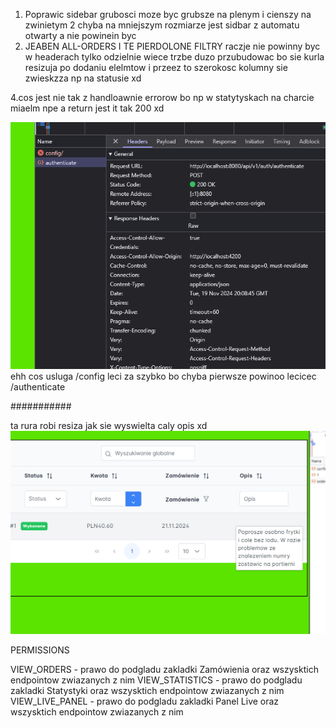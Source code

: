 1. Poprawic sidebar grubosci moze byc grubsze na plenym i cienszy na zwinietym
2 chyba na mniejszym rozmiarze jest sidbar z automatu otwarty a nie powinein byc
3. JEABEN ALL-ORDERS I TE PIERDOLONE FILTRY raczje nie powinny byc w headerach tylko odzielnie wiece trzbe duzo przubudowac bo
sie kurla resizuja po dodaniu elelmtow i przeez to szerokosc kolumny sie zwieskzza np na statusie xd

4.cos jest nie tak z handloawnie errorow bo np w statytyskach na charcie miaelm npe a return jest it tak 200 xd




![img.png](img.png)
ehh cos usluga /config leci za szybko bo chyba pierwsze powinoo lecicec /authenticate

###########

ta rura robi resiza jak sie wyswielta caly opis xd
![img_1.png](img_1.png)











PERMISSIONS

VIEW_ORDERS - prawo do podgladu zakladki Zamówienia oraz wszysktich endpointow zwiazanych z nim
VIEW_STATISTICS - prawo do podgladu zakladki Statystyki oraz wszysktich endpointow zwiazanych z nim
VIEW_LIVE_PANEL - prawo do podgladu zakladki Panel Live oraz wszysktich endpointow zwiazanych z nim
